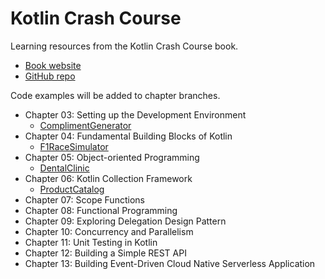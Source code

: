 # Kotlin Crash Course

Learning resources from the Kotlin Crash Course book.
- [Book website](https://bpbonline.com/products/kotlin-crash-course)
- [GitHub repo](https://github.com/bpbpublications/Kotlin-Crash-Course)

Code examples will be added to chapter branches.

- Chapter 03: Setting up the Development Environment
    - [ComplimentGenerator](./ComplimentGenerator/)
- Chapter 04: Fundamental Building Blocks of Kotlin
    - [F1RaceSimulator](./F1RaceSimulator/)
- Chapter 05: Object-oriented Programming
    - [DentalClinic](./DentalClinic/)
- Chapter 06: Kotlin Collection Framework
    - [ProductCatalog](./ProductCatalog/)
- Chapter 07: Scope Functions
- Chapter 08: Functional Programming
- Chapter 09: Exploring Delegation Design Pattern
- Chapter 10: Concurrency and Parallelism
- Chapter 11: Unit Testing in Kotlin
- Chapter 12: Building a Simple REST API
- Chapter 13: Building Event-Driven Cloud Native Serverless Application